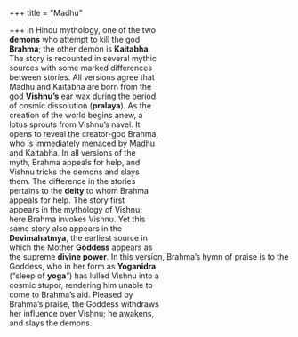 +++
title = "Madhu"

+++
In Hindu mythology, one of the two  
**demons** who attempt to kill the god  
**Brahma**; the other demon is **Kaitabha**.  
The story is recounted in several mythic  
sources with some marked differences  
between stories. All versions agree that  
Madhu and Kaitabha are born from the  
god **Vishnu’s** ear wax during the period  
of cosmic dissolution (**pralaya**). As the  
creation of the world begins anew, a  
lotus sprouts from Vishnu’s navel. It  
opens to reveal the creator-god Brahma,  
who is immediately menaced by Madhu  
and Kaitabha. In all versions of the  
myth, Brahma appeals for help, and  
Vishnu tricks the demons and slays  
them. The difference in the stories  
pertains to the **deity** to whom Brahma  
appeals for help. The story first  
appears in the mythology of Vishnu;  
here Brahma invokes Vishnu. Yet this  
same story also appears in the  
**Devimahatmya**, the earliest source in  
which the Mother **Goddess** appears as  
the supreme **divine power**. In this version, Brahma’s hymn of praise is to the  
Goddess, who in her form as **Yoganidra**  
(“sleep of **yoga**”) has lulled Vishnu into a  
cosmic stupor, rendering him unable to  
come to Brahma’s aid. Pleased by  
Brahma’s praise, the Goddess withdraws  
her influence over Vishnu; he awakens,  
and slays the demons.